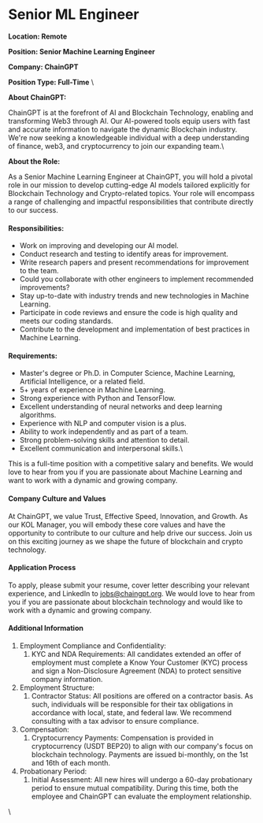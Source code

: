# Senior ML Engineer

**Location: Remote**

**Position: Senior Machine Learning Engineer**

**Company: ChainGPT** &#x20;

**Position Type: Full-Time** \


**About ChainGPT:** &#x20;

ChainGPT is at the forefront of AI and Blockchain Technology, enabling and transforming Web3 through AI. Our AI-powered tools equip users with fast and accurate information to navigate the dynamic Blockchain industry. We're now seeking a knowledgeable individual with a deep understanding of finance, web3, and cryptocurrency to join our expanding team.\


**About the Role:**

As a Senior Machine Learning Engineer at ChainGPT, you will hold a pivotal role in our mission to develop cutting-edge AI models tailored explicitly for Blockchain Technology and Crypto-related topics. Your role will encompass a range of challenging and impactful responsibilities that contribute directly to our success.

#### Responsibilities:

* Work on improving and developing our AI model.
* Conduct research and testing to identify areas for improvement.
* Write research papers and present recommendations for improvement to the team.
* Could you collaborate with other engineers to implement recommended improvements?
* Stay up-to-date with industry trends and new technologies in Machine Learning.
* Participate in code reviews and ensure the code is high quality and meets our coding standards.
* Contribute to the development and implementation of best practices in Machine Learning.

#### Requirements:

* Master's degree or Ph.D. in Computer Science, Machine Learning, Artificial Intelligence, or a related field.
* 5+ years of experience in Machine Learning.
* Strong experience with Python and TensorFlow.
* Excellent understanding of neural networks and deep learning algorithms.
* Experience with NLP and computer vision is a plus.
* Ability to work independently and as part of a team.
* Strong problem-solving skills and attention to detail.
* Excellent communication and interpersonal skills.\


This is a full-time position with a competitive salary and benefits. We would love to hear from you if you are passionate about Machine Learning and want to work with a dynamic and growing company.

#### Company Culture and Values

At ChainGPT, we value Trust, Effective Speed, Innovation, and Growth. As our KOL Manager, you will embody these core values and have the opportunity to contribute to our culture and help drive our success. Join us on this exciting journey as we shape the future of blockchain and crypto technology.

#### Application Process

To apply, please submit your resume, cover letter describing your relevant experience, and LinkedIn to [jobs@chaingpt.org](mailto:jobs@chaingpt.org). We would love to hear from you if you are passionate about blockchain technology and would like to work with a dynamic and growing company.

#### Additional Information

1. Employment Compliance and Confidentiality:
   1. KYC and NDA Requirements: All candidates extended an offer of employment must complete a Know Your Customer (KYC) process and sign a Non-Disclosure Agreement (NDA) to protect sensitive company information.
2. Employment Structure:
   1. Contractor Status: All positions are offered on a contractor basis. As such, individuals will be responsible for their tax obligations in accordance with local, state, and federal law. We recommend consulting with a tax advisor to ensure compliance.
3. Compensation:
   1. Cryptocurrency Payments: Compensation is provided in cryptocurrency (USDT BEP20) to align with our company's focus on blockchain technology. Payments are issued bi-monthly, on the 1st and 16th of each month.
4. Probationary Period:
   1. Initial Assessment: All new hires will undergo a 60-day probationary period to ensure mutual compatibility. During this time, both the employee and ChainGPT can evaluate the employment relationship.

\
